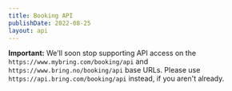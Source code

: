 ```yaml
---
title: Booking API
publishDate: 2022-08-25
layout: api
---
```


__Important:__ We'll soon stop supporting API access on the `https://www.mybring.com/booking/api` and `https://www.bring.no/booking/api` base URLs.
Please use `https://api.bring.com/booking/api` instead, if you aren't already.

